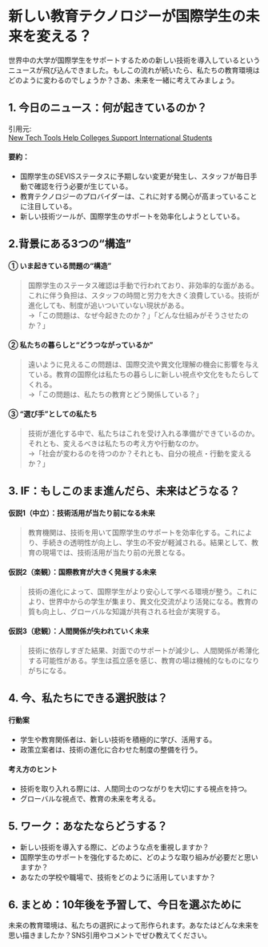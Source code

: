 # 新しい教育テクノロジーが国際学生の未来を変える？

世界中の大学が国際学生をサポートするための新しい技術を導入しているというニュースが飛び込んできました。もしこの流れが続いたら、私たちの教育環境はどのように変わるのでしょうか？さあ、未来を一緒に考えてみましょう。

## 1. 今日のニュース：何が起きているのか？
引用元:  
[New Tech Tools Help Colleges Support International Students](https://www.insidehighered.com/news/student-success/college-experience/2025/06/05/new-ed-tech-tools-international-student-support)

#### 要約：
- 国際学生のSEVISステータスに予期しない変更が発生し、スタッフが毎日手動で確認を行う必要が生じている。
- 教育テクノロジーのプロバイダーは、これに対する関心が高まっていることに注目している。
- 新しい技術ツールが、国際学生のサポートを効率化しようとしている。

## 2.背景にある3つの“構造”

#### ① いま起きている問題の“構造”
> 国際学生のステータス確認は手動で行われており、非効率的な面がある。これに伴う負担は、スタッフの時間と労力を大きく浪費している。技術が進化しても、制度が追いついていない現状がある。  
> →「この問題は、なぜ今起きたのか？」「どんな仕組みがそうさせたのか？」

#### ② 私たちの暮らしと“どうつながっているか”
> 遠いように見えるこの問題は、国際交流や異文化理解の機会に影響を与えている。教育の国際化は私たちの暮らしに新しい視点や文化をもたらしてくれる。  
> →「この問題は、私たちの教育とどう関係している？」

#### ③ “選び手”としての私たち
> 技術が進化する中で、私たちはこれを受け入れる準備ができているのか。それとも、変えるべきは私たちの考え方や行動なのか。  
> →「社会が変わるのを待つのか？それとも、自分の視点・行動を変えるか？」

## 3. IF：もしこのまま進んだら、未来はどうなる？

#### 仮説1（中立）：技術活用が当たり前になる未来  
> 教育機関は、技術を用いて国際学生のサポートを効率化する。これにより、手続きの透明性が向上し、学生の不安が軽減される。結果として、教育の現場では、技術活用が当たり前の光景となる。

#### 仮説2（楽観）：国際教育が大きく発展する未来  
> 技術の進化によって、国際学生がより安心して学べる環境が整う。これにより、世界中からの学生が集まり、異文化交流がより活発になる。教育の質も向上し、グローバルな知識が共有される社会が実現する。

#### 仮説3（悲観）：人間関係が失われていく未来  
> 技術に依存しすぎた結果、対面でのサポートが減少し、人間関係が希薄化する可能性がある。学生は孤立感を感じ、教育の場は機械的なものになりがちになる。

## 4. 今、私たちにできる選択肢は？
#### 行動案
- 学生や教育関係者は、新しい技術を積極的に学び、活用する。
- 政策立案者は、技術の進化に合わせた制度の整備を行う。

#### 考え方のヒント
- 技術を取り入れる際には、人間同士のつながりを大切にする視点を持つ。
- グローバルな視点で、教育の未来を考える。

## 5. ワーク：あなたならどうする？
- 新しい技術を導入する際に、どのような点を重視しますか？
- 国際学生のサポートを強化するために、どのような取り組みが必要だと思いますか？
- あなたの学校や職場で、技術をどのように活用していますか？

## 6. まとめ：10年後を予習して、今日を選ぶために
未来の教育環境は、私たちの選択によって形作られます。あなたはどんな未来を思い描きましたか？SNS引用やコメントでぜひ教えてください。
